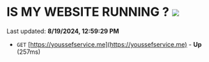 # IS MY WEBSITE RUNNING ? [![](https://img.shields.io/static/v1?label=Sponsor&message=%E2%9D%A4&logo=GitHub&color=%23fe8e86)](https://github.com/sponsors/Youssef-Lehmam)

Last updated: **8/19/2024, 12:59:29 PM**

- `GET` [https://youssefservice.me](https://youssefservice.me) - **Up** (257ms)
